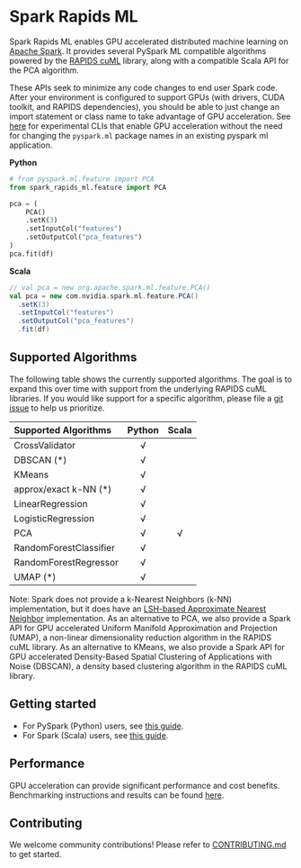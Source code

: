 # Spark Rapids ML

Spark Rapids ML enables GPU accelerated distributed machine learning on [Apache Spark](https://spark.apache.org/).  It provides several PySpark ML compatible algorithms powered by the [RAPIDS cuML](https://docs.rapids.ai/api/cuml/stable/) library, along with a compatible Scala API for the PCA algorithm.

These APIs seek to minimize any code changes to end user Spark code.  After your environment is configured to support GPUs (with drivers, CUDA toolkit, and RAPIDS dependencies), you should be able to just change an import statement or class name to take advantage of GPU acceleration.   See [here](./python/README.md#clis-enabling-no-package-import-change) for experimental CLIs that enable GPU acceleration without the need for changing the `pyspark.ml` package names in an existing pyspark ml application.

**Python**
```python
# from pyspark.ml.feature import PCA
from spark_rapids_ml.feature import PCA

pca = (
    PCA()
    .setK(3)
    .setInputCol("features")
    .setOutputCol("pca_features")
)
pca.fit(df)
```

**Scala**
```scala
// val pca = new org.apache.spark.ml.feature.PCA()
val pca = new com.nvidia.spark.ml.feature.PCA()
  .setK(3)
  .setInputCol("features")
  .setOutputCol("pca_features")
  .fit(df)
```

## Supported Algorithms

The following table shows the currently supported algorithms.  The goal is to expand this over time with support from the underlying RAPIDS cuML libraries.  If you would like support for a specific algorithm, please file a [git issue](https://github.com/NVIDIA/spark-rapids-ml/issues) to help us prioritize.

| Supported Algorithms   | Python | Scala |
| :--------------------- | :----: | :---: |
| CrossValidator         |   √    |       |
| DBSCAN (*)             |   √    |       |
| KMeans                 |   √    |       |
| approx/exact k-NN (*)  |   √    |       |
| LinearRegression       |   √    |       |
| LogisticRegression     |   √    |       | 
| PCA                    |   √    |   √   |
| RandomForestClassifier |   √    |       |
| RandomForestRegressor  |   √    |       |
| UMAP (*)               |   √    |       |

Note: Spark does not provide a k-Nearest Neighbors (k-NN) implementation, but it does have an [LSH-based Approximate Nearest Neighbor](https://spark.apache.org/docs/latest/ml-features.html#approximate-nearest-neighbor-search) implementation.   As an alternative to PCA, we also provide a Spark API for GPU accelerated Uniform Manifold Approximation and Projection (UMAP), a non-linear dimensionality reduction algorithm in the RAPIDS cuML library.   As an alternative to KMeans, we also provide a Spark API for GPU accelerated Density-Based Spatial Clustering of Applications with Noise (DBSCAN), a density based clustering algorithm in the RAPIDS cuML library.

## Getting started

- For PySpark (Python) users, see [this guide](python/README.md).
- For Spark (Scala) users, see [this guide](jvm/README.md).

## Performance

GPU acceleration can provide significant performance and cost benefits.  Benchmarking instructions and results can be found [here](python/benchmark/README.md).

## Contributing

We welcome community contributions!  Please refer to [CONTRIBUTING.md](CONTRIBUTING.md) to get started.